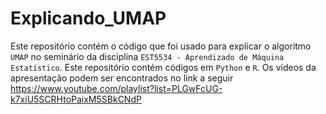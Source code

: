 # Explicando_UMAP

Este repositório contém o código que foi usado para explicar o algoritmo `UMAP` no seminário da disciplina `EST5534 - Aprendizado de Máquina Estatístico`. Este repositório contém códigos em `Python` e `R`. Os vídeos da apresentação podem ser encontrados no link a seguir https://www.youtube.com/playlist?list=PLGwFcUG-k7xiU5SCRHtoPaixM5SBkCNdP
